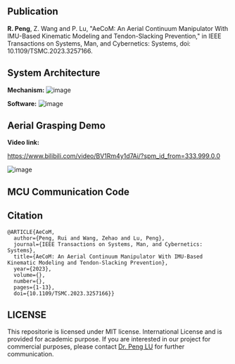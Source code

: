 ## Publication

**R. Peng**, Z. Wang and P. Lu, "AeCoM: An Aerial Continuum Manipulator With IMU-Based Kinematic Modeling and Tendon-Slacking Prevention," in IEEE Transactions on Systems, Man, and Cybernetics: Systems, doi: 10.1109/TSMC.2023.3257166.

## System Architecture

**Mechanism:**
![image](https://github.com/professor1996/AeCoM_Aerial-Continuum-Manipulator/blob/main/System%20architecture%20(.jpg)/AeCoM%20mechanism.jpg)

**Software:**
![image](https://github.com/professor1996/AeCoM_Aerial-Continuum-Manipulator/blob/main/System%20architecture%20(.jpg)/AeCoM%20software.jpg)

## Aerial Grasping Demo

**Video link:**

https://www.bilibili.com/video/BV1Rm4y1d7Ai/?spm_id_from=333.999.0.0

![image](https://github.com/professor1996/AeCoM_Aerial-Continuum-Manipulator/blob/main/Experimental%20demos%20(.gif)/80%5Eo%20grasping.gif)

## MCU Communication Code


## Citation
~~~
@ARTICLE{AeCoM,
  author={Peng, Rui and Wang, Zehao and Lu, Peng},
  journal={IEEE Transactions on Systems, Man, and Cybernetics: Systems}, 
  title={AeCoM: An Aerial Continuum Manipulator With IMU-Based Kinematic Modeling and Tendon-Slacking Prevention}, 
  year={2023},
  volume={},
  number={},
  pages={1-13},
  doi={10.1109/TSMC.2023.3257166}}
~~~

  
## LICENSE
This repositorie is licensed under MIT license. International License and is provided for academic purpose. If you are interested in our project for commercial purposes, please contact [Dr. Peng LU](https://arclab.hku.hk/People.html) for further communication.
